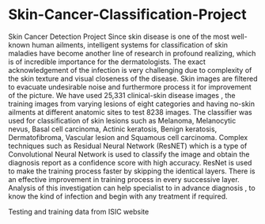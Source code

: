 # Skin-Cancer-Classification-Project
Skin Cancer Detection Project
Since skin disease is one of the most well-known human ailments, intelligent systems for classification of skin maladies have become another line of research in profound realizing, which is of incredible importance for the dermatologists. The exact acknowledgement of the infection is very challenging due to complexity of the skin texture and visual closeness of the disease. Skin images are filtered to evacuate undesirable noise and furthermore process it for improvement of the picture. We have used 25,331 clinical-skin disease images , the training images from varying lesions of eight categories and having no-skin ailments at different anatomic sites to test 8238 images. The classifier was used for classification of skin lesions such as Melanoma, Melanocytic nevus, Basal cell carcinoma, Actinic keratosis, Benign keratosis, Dermatofibroma, Vascular lesion and Squamous cell carcinoma. Complex techniques such as Residual Neural Network (ResNET) which is a type of Convolutional Neural Network is used to classify the image and obtain the diagnosis report as a confidence score with high accuracy. ResNet is used to make the training process faster by skipping the identical layers. There is an effective improvement in training process in every successive layer. Analysis of this investigation can help specialist to in advance diagnosis , to know the kind of infection and begin with any treatment if required.


Testing and training data from ISIC website
